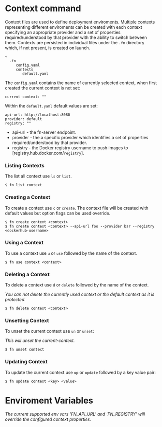 # Context command

Context files are used to define deployment enviroments. Multiple contexts representing different enviroments can be created with each context specifying an appropriate provider  and a set of properties required/understood by that provider with the ability to switch between them. Contexts are persisted in individual files under the `.fn` directory which, if not present, is created on launch.

```
~ 
  .fn
     config.yaml
     contexts
        default.yaml
```

The `config.yaml` contains the name of currently selected context, when first created the current context is not set:

 ```
 current-context: ""
 ``` 

Within the `default.yaml` default values are set: 
```
api-url: http://localhost:8080
provider: default
registry: ""
```

* api-url - the fn-server endpoint.
* provider - the a specific provider which identifies a set of properties required/understood by that provider.
* registry - the Docker registry username to push images to 
[registry.hub.docker.com/`registry`].

### Listing Contexts

The list all context use `ls` or `list`.
```
$ fn list context
```

### Creating a Context 

To create a context use `c` or `create`. The context file will be created with default values but option flags can be used override.

```
$ fn create context <context>
$ fn create context <context> --api-url foo --provider bar --registry <dockerhub-username>
```

### Using a Context

To use a context use `u` or `use` followed by the name of the context.

```
$ fn use context <context>
```

### Deleting a Context 
 
To delete a context use `d` or `delete` followed by the name of the context.

_You can not delete the currently used context or the default context as it is protected._

```
$ fn delete context <context>
```

### Unsetting Context 

To unset the current context use `un` or `unset`:

_This will unset the current-context._

```
$ fn unset context
```

### Updating Context 

To update the current context use `up` or `update` followed by a key value pair:

```
$ fn update context <key> <value>
```

# Enviroment Variables

_The current supported env vars 'FN_API_URL' and 'FN_REGISTRY' will override the configured context properties_.
